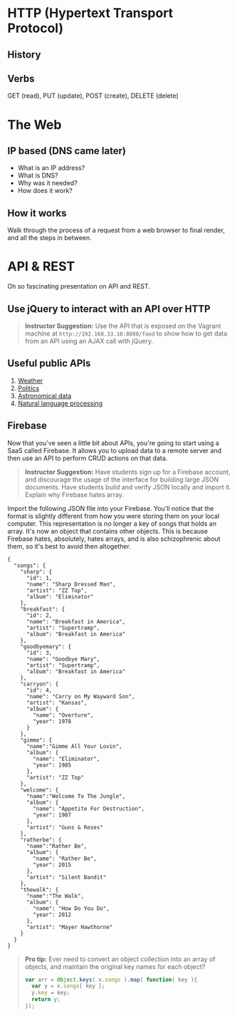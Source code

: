 # HTTP (Hypertext Transport Protocol)

## History

## Verbs

GET (read), PUT (update), POST (create), DELETE (delete)

# The Web

## IP based (DNS came later)

* What is an IP address?
* What is DNS?
* Why was it needed?
* How does it work?

## How it works

Walk through the process of a request from a web browser to final render, and all the steps in between.

# API & REST

Oh so fascinating presentation on API and REST.

## Use jQuery to interact with an API over HTTP

> **Instructor Suggestion:** 
> Use the API that is exposed on the Vagrant machine at `http://192.168.33.10:8080/food` to show how to get data from an API using an AJAX call with jQuery.


## Useful public APIs

1. [Weather](https://www.mashape.com/george-vustrey/ultimate-weather-forecasts)
1. [Politics](https://sunlightfoundation.com/api/)
1. [Astronomical data](https://www.mashape.com/helioviewer-project/helioviewer-v1)
1. [Natural language processing](https://www.mashape.com/loudelement/free-natural-language-processing-service)

## Firebase

Now that you've seen a little bit about APIs, you're going to start using a SaaS called Firebase. It allows you to upload data to a remote server and then use an API to perform CRUD actions on that data.

> **Instructor Suggestion:** 
> Have students sign up for a Firebase account, and discourage the usage of the interface for building large JSON documents. Have students build and verify JSON locally and import it. Explain why Firebase hates array.

Import the following JSON file into your Firebase. You'll notice that the format is slightly different from how you were storing them on your local computer. This representation is no longer a key of songs that holds an array. It's now an object that contains other objects. This is because Firebase hates, absolutely, hates arrays, and is also schizophrenic about them, so it's best to avoid then altogether. 

```
{
  "songs": {
    "sharp": {
      "id": 1,
      "name": "Sharp Dressed Man", 
      "artist": "ZZ Top",
      "album": "Eliminator"
    },
    "breakfast": {
      "id": 2,
      "name": "Breakfast in America", 
      "artist": "Supertramp",
      "album": "Breakfast in America"
    },
    "goodbyemary": {
      "id": 3,
      "name": "Goodbye Mary", 
      "artist": "Supertramp",
      "album": "Breakfast in America"
    },
    "carryon": {
      "id": 4,
      "name": "Carry on My Wayward Son", 
      "artist": "Kansas",
      "album": {
        "name": "Overture",
        "year": 1978
      }
    },
    "gimme": {
      "name":"Gimme All Your Lovin",
      "album": {
        "name": "Eliminator",
        "year": 1985
      },
      "artist": "ZZ Top"
    },
    "welcome": {
      "name":"Welcome To The Jungle",
      "album": {
        "name": "Appetite For Destruction",
        "year": 1987
      },
      "artist": "Guns & Roses"
    },
    "ratherbe": {
      "name":"Rather Be",
      "album": {
        "name": "Rather Be",
        "year": 2015
      },
      "artist": "Silent Bandit"
    },
    "thewalk": {
      "name":"The Walk",
      "album": {
        "name": "How Do You Do",
        "year": 2012
      },
      "artist": "Mayer Hawthorne"
    }
  }
}
```

> **Pro tip:** Ever need to convert an object collection into an array of objects, and maintain the original key names for each object?
> 
> ```js
> var arr = Object.keys( x.songs ).map( function( key ){
>   var y = x.songs[ key ];
>   y.key = key;
>   return y;
> });
> ```
